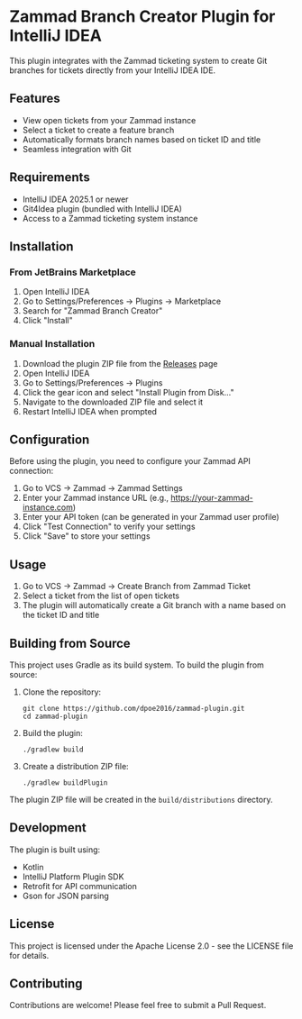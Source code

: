 # Zammad Branch Creator Plugin for IntelliJ IDEA

This plugin integrates with the Zammad ticketing system to create Git branches for tickets directly from your IntelliJ IDEA IDE.

## Features

- View open tickets from your Zammad instance
- Select a ticket to create a feature branch
- Automatically formats branch names based on ticket ID and title
- Seamless integration with Git

## Requirements

- IntelliJ IDEA 2025.1 or newer
- Git4Idea plugin (bundled with IntelliJ IDEA)
- Access to a Zammad ticketing system instance

## Installation

### From JetBrains Marketplace

1. Open IntelliJ IDEA
2. Go to Settings/Preferences → Plugins → Marketplace
3. Search for "Zammad Branch Creator"
4. Click "Install"

### Manual Installation

1. Download the plugin ZIP file from the [Releases](https://github.com/dp-coding/zammad-plugin/releases) page
2. Open IntelliJ IDEA
3. Go to Settings/Preferences → Plugins
4. Click the gear icon and select "Install Plugin from Disk..."
5. Navigate to the downloaded ZIP file and select it
6. Restart IntelliJ IDEA when prompted

## Configuration

Before using the plugin, you need to configure your Zammad API connection:

1. Go to VCS → Zammad → Zammad Settings
2. Enter your Zammad instance URL (e.g., https://your-zammad-instance.com)
3. Enter your API token (can be generated in your Zammad user profile)
4. Click "Test Connection" to verify your settings
5. Click "Save" to store your settings

## Usage

1. Go to VCS → Zammad → Create Branch from Zammad Ticket
2. Select a ticket from the list of open tickets
3. The plugin will automatically create a Git branch with a name based on the ticket ID and title

## Building from Source

This project uses Gradle as its build system. To build the plugin from source:

1. Clone the repository:
   ```
   git clone https://github.com/dpoe2016/zammad-plugin.git
   cd zammad-plugin
   ```

2. Build the plugin:
   ```
   ./gradlew build
   ```

3. Create a distribution ZIP file:
   ```
   ./gradlew buildPlugin
   ```

The plugin ZIP file will be created in the `build/distributions` directory.

## Development

The plugin is built using:
- Kotlin
- IntelliJ Platform Plugin SDK
- Retrofit for API communication
- Gson for JSON parsing

## License

This project is licensed under the Apache License 2.0 - see the LICENSE file for details.

## Contributing

Contributions are welcome! Please feel free to submit a Pull Request.